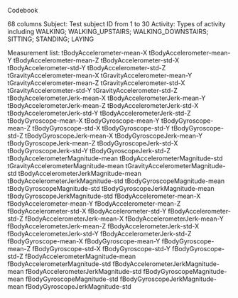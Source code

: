 Codebook

68 columns
Subject: Test subject ID from 1 to 30
Activity: Types of activity including WALKING; WALKING_UPSTAIRS; WALKING_DOWNSTAIRS; SITTING; STANDING; LAYING

Measurement list:
tBodyAccelerometer-mean-X
tBodyAccelerometer-mean-Y
tBodyAccelerometer-mean-Z
tBodyAccelerometer-std-X
tBodyAccelerometer-std-Y
tBodyAccelerometer-std-Z
tGravityAccelerometer-mean-X
tGravityAccelerometer-mean-Y
tGravityAccelerometer-mean-Z
tGravityAccelerometer-std-X
tGravityAccelerometer-std-Y
tGravityAccelerometer-std-Z
tBodyAccelerometerJerk-mean-X
tBodyAccelerometerJerk-mean-Y
tBodyAccelerometerJerk-mean-Z
tBodyAccelerometerJerk-std-X
tBodyAccelerometerJerk-std-Y
tBodyAccelerometerJerk-std-Z
tBodyGyroscope-mean-X
tBodyGyroscope-mean-Y
tBodyGyroscope-mean-Z
tBodyGyroscope-std-X
tBodyGyroscope-std-Y
tBodyGyroscope-std-Z
tBodyGyroscopeJerk-mean-X
tBodyGyroscopeJerk-mean-Y
tBodyGyroscopeJerk-mean-Z
tBodyGyroscopeJerk-std-X
tBodyGyroscopeJerk-std-Y
tBodyGyroscopeJerk-std-Z
tBodyAccelerometerMagnitude-mean
tBodyAccelerometerMagnitude-std
tGravityAccelerometerMagnitude-mean
tGravityAccelerometerMagnitude-std
tBodyAccelerometerJerkMagnitude-mean
tBodyAccelerometerJerkMagnitude-std
tBodyGyroscopeMagnitude-mean
tBodyGyroscopeMagnitude-std
tBodyGyroscopeJerkMagnitude-mean
tBodyGyroscopeJerkMagnitude-std
fBodyAccelerometer-mean-X
fBodyAccelerometer-mean-Y
fBodyAccelerometer-mean-Z
fBodyAccelerometer-std-X
fBodyAccelerometer-std-Y
fBodyAccelerometer-std-Z
fBodyAccelerometerJerk-mean-X
fBodyAccelerometerJerk-mean-Y
fBodyAccelerometerJerk-mean-Z
fBodyAccelerometerJerk-std-X
fBodyAccelerometerJerk-std-Y
fBodyAccelerometerJerk-std-Z
fBodyGyroscope-mean-X
fBodyGyroscope-mean-Y
fBodyGyroscope-mean-Z
fBodyGyroscope-std-X
fBodyGyroscope-std-Y
fBodyGyroscope-std-Z
fBodyAccelerometerMagnitude-mean
fBodyAccelerometerMagnitude-std
fBodyAccelerometerJerkMagnitude-mean
fBodyAccelerometerJerkMagnitude-std
fBodyGyroscopeMagnitude-mean
fBodyGyroscopeMagnitude-std
fBodyGyroscopeJerkMagnitude-mean
fBodyGyroscopeJerkMagnitude-std



